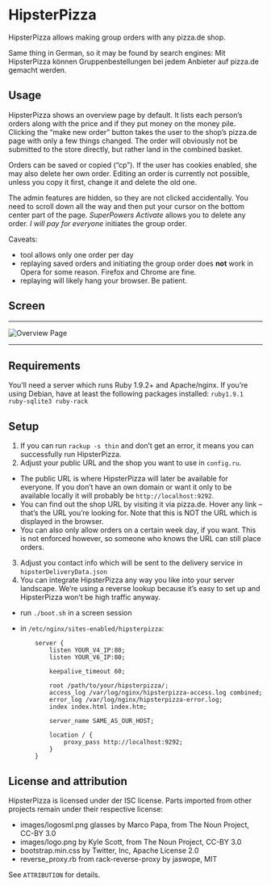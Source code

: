 HipsterPizza
============

HipsterPizza allows making group orders with any pizza.de shop.

Same thing in German, so it may be found by search engines:
Mit HipsterPizza können Gruppenbestellungen bei jedem Anbieter auf
pizza.de gemacht werden.



Usage
-----

HipsterPizza shows an overview page by default. It lists each person’s
orders along with the price and if they put money on the money pile.
Clicking the “make new order” button takes the user to the shop’s
pizza.de page with only a few things changed. The order will obviously
not be submitted to the store directly, but rather land in the combined
basket.

Orders can be saved or copied (“cp”). If the user has cookies enabled,
she may also delete her own order. Editing an order is currently not
possible, unless you copy it first, change it and delete the old one.

The admin features are hidden, so they are not clicked accidentally. You
need to scroll down all the way and then put your cursor on the bottom
center part of the page. *SuperPowers Activate* allows you to delete any
order. *I will pay for everyone* initiates the group order.

Caveats:
- tool allows only one order per day
- replaying saved orders and initiating the group order does **not** work
  in Opera for some reason. Firefox and Chrome are fine.
- replaying will likely hang your browser. Be patient.


Screen
------

---
![Overview Page](http://b.uni-hd.de/hipsterpizza/overview.png)

---



Requirements
------------

You’ll need a server which runs Ruby 1.9.2+ and Apache/nginx. If you’re
using Debian, have at least the following packages installed:
`ruby1.9.1 ruby-sqlite3 ruby-rack`


Setup
-----

1. If you can run `rackup -s thin` and don’t get an error, it means you
can successfully run HipsterPizza.
2. Adjust your public URL and the shop you want to use in `config.ru`.
  - The public URL is where HipsterPizza will later be available for
 everyone. If you don’t have an own domain or want it only to be
 available locally it will probably be `http://localhost:9292`.
  - You can find out the shop URL by visiting it via pizza.de. Hover any
    link – that’s the URL you’re looking for. Note that this is NOT the
    URL which is displayed in the browser.
  - You can also only allow orders on a certain week day, if you want.
    This is not enforced however, so someone who knows the URL can still
    place orders.
3. Adjust you contact info which will be sent to the delivery service in
   `hipsterDeliveryData.json`
4. You can integrate HipsterPizza any way you like into your server
   landscape. We’re using a reverse lookup because it’s easy to set up
   and HipsterPizza won’t be high traffic anyway.
  - run `./boot.sh` in a screen session
  - in `/etc/nginx/sites-enabled/hipsterpizza`:

            server {
                listen YOUR_V4_IP:80;
                listen YOUR_V6_IP:80;

                keepalive_timeout 60;

                root /path/to/your/hipsterpizza/;
                access_log /var/log/nginx/hipsterpizza-access.log combined;
                error_log /var/log/nginx/hipsterpizza-error.log;
                index index.html index.htm;

                server_name SAME_AS_OUR_HOST;

                location / {
                    proxy_pass http://localhost:9292;
                }
            }



License and attribution
-----------------------

HipsterPizza is licensed under der ISC license. Parts imported from
other projects remain under their respective license:

- images/logosml.png glasses by Marco Papa, from The Noun Project, CC-BY 3.0
- images/logo.png by Kyle Scott, from The Noun Project, CC-BY 3.0
- bootstrap.min.css by Twitter, Inc, Apache License 2.0
- reverse_proxy.rb from rack-reverse-proxy by jaswope, MIT

See `ATTRIBUTION` for details.
